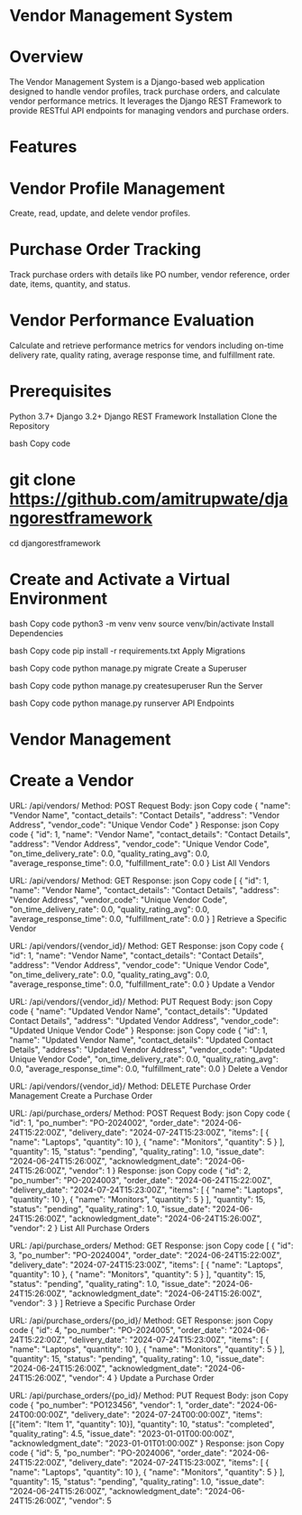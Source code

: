 # Vendor Management System
# Overview
The Vendor Management System is a Django-based web application designed to handle vendor profiles, track purchase orders, and calculate vendor performance metrics. It leverages the Django REST Framework to provide RESTful API endpoints for managing vendors and purchase orders.

# Features
# Vendor Profile Management
Create, read, update, and delete vendor profiles.
# Purchase Order Tracking
Track purchase orders with details like PO number, vendor reference, order date, items, quantity, and status.
# Vendor Performance Evaluation
Calculate and retrieve performance metrics for vendors including on-time delivery rate, quality rating, average response time, and fulfillment rate.
# Prerequisites
Python 3.7+
Django 3.2+
Django REST Framework
Installation
Clone the Repository

bash
Copy code
# git clone https://github.com/amitrupwate/djangorestframework
cd djangorestframework
# Create and Activate a Virtual Environment

bash
Copy code
python3 -m venv venv
source venv/bin/activate
Install Dependencies

bash
Copy code
pip install -r requirements.txt
Apply Migrations

bash
Copy code
python manage.py migrate
Create a Superuser

bash
Copy code
python manage.py createsuperuser
Run the Server

bash
Copy code
python manage.py runserver
API Endpoints
# Vendor Management
# Create a Vendor

URL: /api/vendors/
Method: POST
Request Body:
json
Copy code
{
    "name": "Vendor Name",
    "contact_details": "Contact Details",
    "address": "Vendor Address",
    "vendor_code": "Unique Vendor Code"
}
Response:
json
Copy code
{
    "id": 1,
    "name": "Vendor Name",
    "contact_details": "Contact Details",
    "address": "Vendor Address",
    "vendor_code": "Unique Vendor Code",
    "on_time_delivery_rate": 0.0,
    "quality_rating_avg": 0.0,
    "average_response_time": 0.0,
    "fulfillment_rate": 0.0
}
List All Vendors

URL: /api/vendors/
Method: GET
Response:
json
Copy code
[
    {
        "id": 1,
        "name": "Vendor Name",
        "contact_details": "Contact Details",
        "address": "Vendor Address",
        "vendor_code": "Unique Vendor Code",
        "on_time_delivery_rate": 0.0,
        "quality_rating_avg": 0.0,
        "average_response_time": 0.0,
        "fulfillment_rate": 0.0
    }
]
Retrieve a Specific Vendor

URL: /api/vendors/{vendor_id}/
Method: GET
Response:
json
Copy code
{
    "id": 1,
    "name": "Vendor Name",
    "contact_details": "Contact Details",
    "address": "Vendor Address",
    "vendor_code": "Unique Vendor Code",
    "on_time_delivery_rate": 0.0,
    "quality_rating_avg": 0.0,
    "average_response_time": 0.0,
    "fulfillment_rate": 0.0
}
Update a Vendor

URL: /api/vendors/{vendor_id}/
Method: PUT
Request Body:
json
Copy code
{
    "name": "Updated Vendor Name",
    "contact_details": "Updated Contact Details",
    "address": "Updated Vendor Address",
    "vendor_code": "Updated Unique Vendor Code"
}
Response:
json
Copy code
{
    "id": 1,
    "name": "Updated Vendor Name",
    "contact_details": "Updated Contact Details",
    "address": "Updated Vendor Address",
    "vendor_code": "Updated Unique Vendor Code",
    "on_time_delivery_rate": 0.0,
    "quality_rating_avg": 0.0,
    "average_response_time": 0.0,
    "fulfillment_rate": 0.0
}
Delete a Vendor

URL: /api/vendors/{vendor_id}/
Method: DELETE
Purchase Order Management
Create a Purchase Order

URL: /api/purchase_orders/
Method: POST
Request Body:
json
Copy code
{
    "id": 1,
        "po_number": "PO-2024002",
        "order_date": "2024-06-24T15:22:00Z",
        "delivery_date": "2024-07-24T15:23:00Z",
        "items": [
            {
                "name": "Laptops",
                "quantity": 10
            },
            {
                "name": "Monitors",
                "quantity": 5
            }
        ],
        "quantity": 15,
        "status": "pending",
        "quality_rating": 1.0,
        "issue_date": "2024-06-24T15:26:00Z",
        "acknowledgment_date": "2024-06-24T15:26:00Z",
        "vendor": 1
}
Response:
json
Copy code
{
    "id": 2,
        "po_number": "PO-2024003",
        "order_date": "2024-06-24T15:22:00Z",
        "delivery_date": "2024-07-24T15:23:00Z",
        "items": [
            {
                "name": "Laptops",
                "quantity": 10
            },
            {
                "name": "Monitors",
                "quantity": 5
            }
        ],
        "quantity": 15,
        "status": "pending",
        "quality_rating": 1.0,
        "issue_date": "2024-06-24T15:26:00Z",
        "acknowledgment_date": "2024-06-24T15:26:00Z",
        "vendor": 2
}
List All Purchase Orders

URL: /api/purchase_orders/
Method: GET
Response:
json
Copy code
[
    {
        "id": 3,
        "po_number": "PO-2024004",
        "order_date": "2024-06-24T15:22:00Z",
        "delivery_date": "2024-07-24T15:23:00Z",
        "items": [
            {
                "name": "Laptops",
                "quantity": 10
            },
            {
                "name": "Monitors",
                "quantity": 5
            }
        ],
        "quantity": 15,
        "status": "pending",
        "quality_rating": 1.0,
        "issue_date": "2024-06-24T15:26:00Z",
        "acknowledgment_date": "2024-06-24T15:26:00Z",
        "vendor": 3
    }
]
Retrieve a Specific Purchase Order

URL: /api/purchase_orders/{po_id}/
Method: GET
Response:
json
Copy code
{
    "id": 4,
        "po_number": "PO-2024005",
        "order_date": "2024-06-24T15:22:00Z",
        "delivery_date": "2024-07-24T15:23:00Z",
        "items": [
            {
                "name": "Laptops",
                "quantity": 10
            },
            {
                "name": "Monitors",
                "quantity": 5
            }
        ],
        "quantity": 15,
        "status": "pending",
        "quality_rating": 1.0,
        "issue_date": "2024-06-24T15:26:00Z",
        "acknowledgment_date": "2024-06-24T15:26:00Z",
        "vendor": 4
}
Update a Purchase Order

URL: /api/purchase_orders/{po_id}/
Method: PUT
Request Body:
json
Copy code
{
    "po_number": "PO123456",
    "vendor": 1,
    "order_date": "2024-06-24T00:00:00Z",
    "delivery_date": "2024-07-24T00:00:00Z",
    "items": [{"item": "Item 1", "quantity": 10}],
    "quantity": 10,
    "status": "completed",
    "quality_rating": 4.5,
    "issue_date": "2023-01-01T00:00:00Z",
    "acknowledgment_date": "2023-01-01T01:00:00Z"
}
Response:
json
Copy code
{
    "id": 5,
        "po_number": "PO-2024006",
        "order_date": "2024-06-24T15:22:00Z",
        "delivery_date": "2024-07-24T15:23:00Z",
        "items": [
            {
                "name": "Laptops",
                "quantity": 10
            },
            {
                "name": "Monitors",
                "quantity": 5
            }
        ],
        "quantity": 15,
        "status": "pending",
        "quality_rating": 1.0,
        "issue_date": "2024-06-24T15:26:00Z",
        "acknowledgment_date": "2024-06-24T15:26:00Z",
        "vendor": 5
